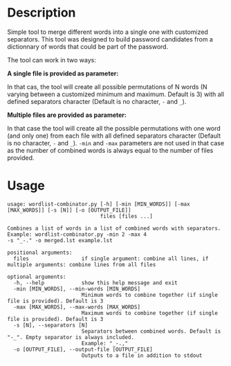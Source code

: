 # Description

Simple tool to merge different words into a single one with customized separators. This tool was designed to build password candidates from a dictionnary of words that could be part of the password.

The tool can work in two ways:

**A single file is provided as parameter:**

In that cas, the tool will create all possible permutations of N words (N varying between a customized minimum and maximum. Default is 3) with all defined separators character (Default is no character, `-` and `_`).

**Multiple files are provided as parameter:**

In that case the tool will create all the possible permutations with one word (and only one) from each file with all defined separators character (Default is no character, `-` and `_`). `-min` and `-max` parameters are not used in that case as the number of combined words is always equal to the number of files provided.

# Usage

```
usage: wordlist-combinator.py [-h] [-min [MIN_WORDS]] [-max [MAX_WORDS]] [-s [N]] [-o [OUTPUT_FILE]]
                              files [files ...]

Combines a list of words in a list of combined words with separators. Example: wordlist-combinator.py -min 2 -max 4
-s "_-." -o merged.lst example.lst

positional arguments:
  files                 if single argument: combine all lines, if multiple arguments: combine lines from all files

optional arguments:
  -h, --help            show this help message and exit
  -min [MIN_WORDS], --min-words [MIN_WORDS]
                        Minimum words to combine together (if single file is provided). Default is 3
  -max [MAX_WORDS], --max-words [MAX_WORDS]
                        Maximum words to combine together (if single file is provided). Default is 3
  -s [N], --separators [N]
                        Separators between combined words. Default is "-_". Empty separator is always included.
                        Example: "_-.,"
  -o [OUTPUT_FILE], --output-file [OUTPUT_FILE]
                        Outputs to a file in addition to stdout
```

